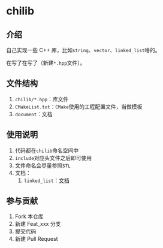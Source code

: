 # chilib

## 介绍

自己实现一些 C++ 库，比如`string`、`vector`、`linked_list`啥的。

在写了在写了（新建`*.hpp`文件）。

## 文件结构

1. `chilib/*.hpp`：库文件
2. `CMakeList.txt`：`CMake`使用的工程配置文件，当做模板
3. `document`：文档

## 使用说明

1. 代码都在`chilib`命名空间中
2. `include`对应头文件之后即可使用
3. 文件命名会尽量参照`STL`
4. 文档：
   1. `linked_list`：[文档](./Document/linked_list.md)

## 参与贡献

1. Fork 本仓库
2. 新建 Feat_xxx 分支
3. 提交代码
4. 新建 Pull Request
